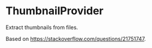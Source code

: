 # ThumbnailProvider

Extract thumbnails from files.

Based on https://stackoverflow.com/questions/21751747.
